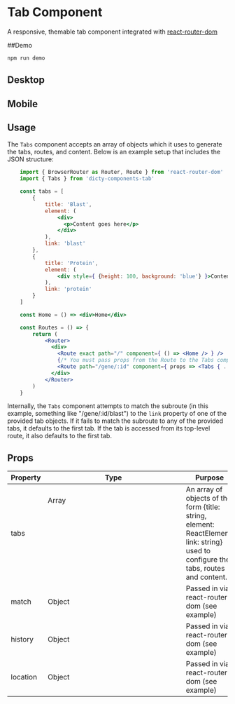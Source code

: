 # Tab Component
A responsive, themable tab component integrated with [react-router-dom](https://github.com/ReactTraining/react-router/tree/master/packages/react-router-dom)

##Demo

```bash
npm run demo
```

## Desktop
## Mobile

## Usage

The `Tabs` component accepts an array of objects which it uses to generate the tabs, routes, and content. Below is an example setup that includes the JSON structure:

```jsx
    import { BrowserRouter as Router, Route } from 'react-router-dom'
    import { Tabs } from 'dicty-components-tab'

    const tabs = [
        {
            title: 'Blast',
            element: (
                <div>
                  <p>Content goes here</p>
                </div>
            ),
            link: 'blast'
        },
        {
            title: 'Protein',
            element: (
                <div style={ {height: 100, background: 'blue'} }>Content goes here</div>
            ),
            link: 'protein'
        }
    ]

    const Home = () => <div>Home</div>

    const Routes = () => {
        return (
            <Router>
              <div>
                <Route exact path="/" component={ () => <Home /> } />
                {/* You must pass props from the Route to the Tabs component */}
                <Route path="/gene/:id" component={ props => <Tabs { ...props } tabs={ tabs } /> } />
              </div>
            </Router>
        )
    }
```
 Internally, the `Tabs` component attempts to match the subroute (in this example, something like "/gene/:id/blast") to the `link` property of one of the provided tab objects. If it fails to match the subroute to any of the provided tabs, it defaults to the first tab. If the tab is accessed from its top-level route, it also defaults to the first tab.

## Props

| Property | Type          | Purpose                                                                                                                              |
| -------- | ------------- | ------------------------------------------------------------------------------------------------------------------------------------ |
| tabs     | Array<Object> | An array of objects of the form {title: string, element: ReactElement, link: string} used to configure the tabs, routes and content. |
| match    | Object        | Passed in via react-router-dom (see example)                                                                                         |
| history  | Object        | Passed in via react-router-dom (see example)                                                                                         |
| location | Object        | Passed in via react-router-dom (see example)                                                                                         |
